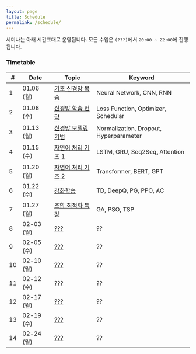 ```yaml
---
layout: page
title: Schedule
permalink: /schedule/
---
```


세미나는 아래 시간표대로 운영됩니다. 모든 수업은 `(???)`에서 `20:00 ~ 22:00`에 진행됩니다. 

### **Timetable**

| # | Date | Topic | Keyword |
|---|------|-------|---------|
| 1  | 01.06 (월) | [기초 신경망 복습](/materials/#기초-신경망-복습) | Neural Network, CNN, RNN |
| 2  | 01.08 (수) | [신경망 학습 전략](/materials/#신경망-학습-전략) | Loss Function, Optimizer, Schedular |
| 3  | 01.13 (월) | [신경망 모델링 기법](/materials/#신경망-모델링-기법) | Normalization, Dropout, Hyperparameter |
| 4  | 01.15 (수) | [자연어 처리 기초 1](/materials/#자연어-처리-1) | LSTM, GRU, Seq2Seq, Attention |
| 5  | 01.20 (월) | [자연어 처리 기초 2](/materials/#자연어-처리-2) | Transformer, BERT, GPT |
| 6  | 01.22 (수) | [강화학습](/materials/#강화학습) | TD, DeepQ, PG, PPO, AC |
| 7  | 01.27 (월) | [조합 최적화 특강](/materials/#조합-최적화-특강) | GA, PSO, TSP |
| 8  | 02-03 (월) | [???](/materials/#세미나-소개-및-딥러닝-기초) | ?? | 
| 9  | 02-05 (수) | [???](/materials/#세미나-소개-및-딥러닝-기초) | ?? |
| 10 | 02-10 (월) | [???](/materials/#세미나-소개-및-딥러닝-기초) | ?? |
| 11 | 02-12 (수) | [???](/materials/#세미나-소개-및-딥러닝-기초) | ?? |
| 12 | 02-17 (월) | [???](/materials/#세미나-소개-및-딥러닝-기초) | ?? |
| 13 | 02-19 (수) | [???](/materials/#세미나-소개-및-딥러닝-기초) | ?? |
| 14 | 02-24 (월) | [???](/materials/#세미나-소개-및-딥러닝-기초) | ?? |

